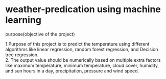 # weather-predication using machine learning
purpose(objective of the project)

1.Purpose of this project is to predict the temperature using different algorithms like linear regression, random forest regression, and Decision tree regression.   
2. The output value should be numerically based on multiple extra factors like maximum temperature, minimum temperature, cloud cover, humidity, and sun hours in a day, precipitation, pressure and wind speed. 
 
